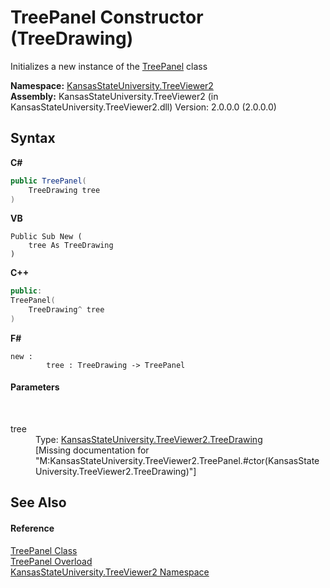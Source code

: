 # TreePanel Constructor (TreeDrawing)
 

Initializes a new instance of the <a href="bd639a4b-3c76-b534-871f-8c730bacebaa">TreePanel</a> class

**Namespace:**&nbsp;<a href="4feb08d4-45a9-d5a7-f8c5-964962c586e5">KansasStateUniversity.TreeViewer2</a><br />**Assembly:**&nbsp;KansasStateUniversity.TreeViewer2 (in KansasStateUniversity.TreeViewer2.dll) Version: 2.0.0.0 (2.0.0.0)

## Syntax

**C#**<br />
``` C#
public TreePanel(
	TreeDrawing tree
)
```

**VB**<br />
``` VB
Public Sub New ( 
	tree As TreeDrawing
)
```

**C++**<br />
``` C++
public:
TreePanel(
	TreeDrawing^ tree
)
```

**F#**<br />
``` F#
new : 
        tree : TreeDrawing -> TreePanel
```


#### Parameters
&nbsp;<dl><dt>tree</dt><dd>Type: <a href="318fe5cb-7ed3-d88a-515f-82753b6dbf3e">KansasStateUniversity.TreeViewer2.TreeDrawing</a><br />\[Missing <param name="tree"/> documentation for "M:KansasStateUniversity.TreeViewer2.TreePanel.#ctor(KansasStateUniversity.TreeViewer2.TreeDrawing)"\]</dd></dl>

## See Also


#### Reference
<a href="bd639a4b-3c76-b534-871f-8c730bacebaa">TreePanel Class</a><br /><a href="f4e38e29-7897-946f-c0b4-460ef18368c0">TreePanel Overload</a><br /><a href="4feb08d4-45a9-d5a7-f8c5-964962c586e5">KansasStateUniversity.TreeViewer2 Namespace</a><br />